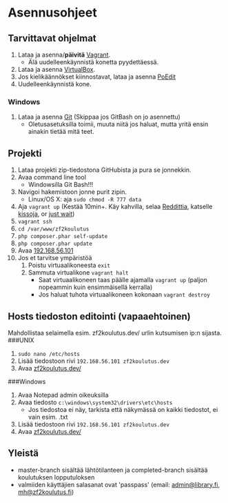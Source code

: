 # Asennusohjeet

## Tarvittavat ohjelmat
1. Lataa ja asenna/**päivitä** [Vagrant](http://www.vagrantup.com/downloads.html).  
    * Älä uudelleenkäynnistä konetta pyydettäessä.
2. Lataa ja asenna [VirtualBox](https://www.virtualbox.org/wiki/Downloads). 
3. Jos kielikäännökset kiinnostavat, lataa ja asenna [PoEdit](http://www.poedit.net/download.php)
4. Uudelleenkäynnistä kone.

### Windows
1. Lataa ja asenna [Git](http://git-scm.com/downloads) (Skippaa jos GitBash on jo asennettu)
    * Oletusasetuksilla toimii, muuta niitä jos haluat, mutta yritä ensin ainakin tietää mitä teet.

## Projekti
1. Lataa projekti zip-tiedostona GitHubista ja pura se jonnekkin.  
2. Avaa command line tool
    * Windowsilla Git Bash!!!
3. Navigoi hakemistoon jonne purit zipin.
    * Linux/OS X: aja `sudo chmod -R 777 data`
4. Aja `vagrant up` (Kestää 10min+. Käy kahvilla, selaa [Reddittia](http://www.reddit.com/), katselle [kissoja](http://imgur.com/r/cats), or [just wait](http://tvtropes.org/pmwiki/pmwiki.php/Main/WeWait))
5. `vagrant ssh`
6. `cd /var/www/zf2koulutus`
7. `php composer.phar self-update`
8. `php composer.phar update`
9. Avaa [192.168.56.101](http://192.168.56.101)
10. Jos et tarvitse ympäristöä
    1. Poistu virtuaalikoneesta `exit`
    2. Sammuta virtualikone `vagrant halt`
        * Saat virtuaalikoneen taas päälle ajamalla `vagrant up` (paljon nopeammin kuin ensimmäisellä kerralla)
        * Jos haluat tuhota virtuaalikoneen kokonaan `vagrant destroy`

## Hosts tiedoston editointi (vapaaehtoinen)
Mahdollistaa selaimella esim. zf2koulutus.dev/ urlin kutsumisen ip:n sijasta.
###UNIX
1. `sudo nano /etc/hosts`
2. Lisää tiedostoon rivi `192.168.56.101 zf2koulutus.dev`
3. Avaa [zf2koulutus.dev/](http://zf2koulutus.dev/)

###Windows
1. Avaa Notepad admin oikeuksilla
2. Avaa tiedosto `c:\windows\system32\drivers\etc\hosts`
    * Jos tiedostoa ei näy, tarkista että näkymässä on kaikki tiedostot, ei vain esim. .txt
3. Lisää tiedostoon rivi `192.168.56.101 zf2koulutus.dev`
4. Avaa [zf2koulutus.dev/](zf2koulutus.dev/)

## Yleistä

* master-branch sisältää lähtötilanteen ja completed-branch sisältää koulutuksen lopputuloksen
* valmiiden käyttäjien salasanat ovat 'passpass' (email: admin@library.fi, mh@zf2koulutus.fi)